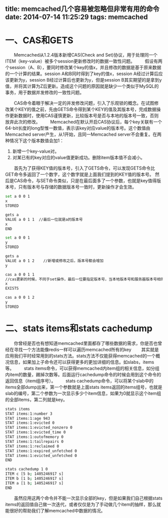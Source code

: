 title: memcached几个容易被忽略但非常有用的命令
date: 2014-07-14 11:25:29
tags: memcached
---
# 一、CAS和GETS
　　Memcached从1.2.4版本新增CAS(Check and Set)协议，用于处理同一个ITEM（key-value）被多个session更新修改时的数据一致性问题。
　　假设有两个session（A、B），要同时修改某个key的值x，并且修改的数据是基于原来数据的一个计算的结果。session A和B同时得到了key的值x，session A经过计算后应该更新为y，session B经过计算后也更新为y，但是session B其实期望的是拿到y值，并将其计算为Z后更新。造成这个问题的原因就是缺少一个类似于MySQL的事务，用于数据并发修改的一致性问题。
<!--more-->
　　CAS命令着眼于解决一定的并发修改问题，引入了乐观锁的概念。在试图修改某个KEY的值之前，先由GETS命令得到某个KEY的值及其版本号，完成数据操作更新数据时，使用CAS谨慎更新，比较版本号是否与本地的版本号一致，否则放弃此次的修改。
　　Memcached在默认开启CAS协议后，每个key关联有一个64-bit长度的long型惟一数值，表示该key对应value的版本号。这个数值由Memcached server产生，从1开始，且同一Memcached server不会重复。在两种情况下这个版本数值会加1：
1. 新增一个key-value对。
2. 对某已有的key对应的value值更新成功。删除item版本值不会减小。

　　首先为了获得KEY值的版本号，引入了GETS命令，可以发现GETS命令比GET命令多返回了一个数字，这个数字就是上面我们提到的KEY值的版本号。        然后是CAS命令，与SET命令类似，只是在最后面多了一个参数，也就是key值得版本号，只有版本号与存储的数据版本号一致时，更新操作才会生效。
```bash
set a 0 0 1
x
STORED

gets a
VALUE a 0 1 1  //最后一位就是a的版本号
x
END

set a 0 0 1
y
STORED

gets a
VALUE a 0 1 2    //新增或修改之后，版本号都会增加
y

cas a 0 0 1 1
//cas更新的时候，不同于set操作，最后一位要指定版本号，当本地版本号和服务器版本号相同的时候，更新才会有效
x
EXISTS

cas a 0 0 1 2
y
STORED
```
# 二、stats items和stats cachedump
　　你曾经是否也有想知道memcached里面都存了哪些数据的需求，你是否也曾经在寻找一个方法能像redis一样可以遍历memcached所有的key
　　其实就是应用我们平时经常用到的stats方法。stats方法不仅能获得memcached的一个概况信息，如果加上子命令还可以获得更多的更加详细的信息。如slabs，items等。
　　stats items命令，可以获得memcached内item组的相关信息，如分组内item的数量，踢掉次数等。后面运行cachedump命令的时候会用到这个命令的返回信息（item组序号）。
　　stats cachedump命令，可以将某个slab中的items全部dump出来，第一个参数就是上面stats items返回的items组号，也就是slab的编号，第二个参数为一次显示多少个item信息，如果为0就显示这个item组的全部items，第二列就是key。
```Bash
stats items
STAT items:1:number 3
STAT items:1:age 943
STAT items:1:evicted 0
STAT items:1:evicted_nonzero 0
STAT items:1:evicted_time 0
STAT items:1:outofmemory 0
STAT items:1:tailrepairs 0
STAT items:1:reclaimed 0
STAT items:1:expired_unfetched 0
STAT items:1:evicted_unfetched 0
END

stats cachedump 1 0
ITEM c [5 b; 1405246917 s]
ITEM b [1 b; 1405246917 s]
ITEM a [1 b; 1405246917 s]
END
```
　　虽然应用这两个命令并不能一次显示全部的key，但是如果我们自己根据stats items的返回值自己做一次迭代，或者仅仅是为了手动做几个item的抽样，那么就能很好的帮助我们了解memcached中数据的情况。
